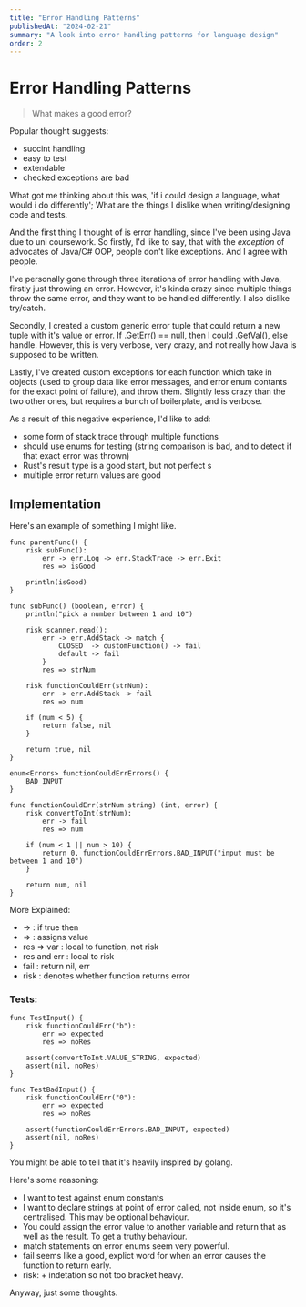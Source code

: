 ```yaml
---
title: "Error Handling Patterns"
publishedAt: "2024-02-21"
summary: "A look into error handling patterns for language design"
order: 2
---
```


# Error Handling Patterns

> What makes a good error?

Popular thought suggests:

- succint handling
- easy to test
- extendable
- checked exceptions are bad

What got me thinking about this was, 'if i could design a language, what would i do differently'; What are the things I dislike when writing/designing code and tests.

And the first thing I thought of is error handling, since I've been using Java due to uni coursework. So firstly, I'd like to say, that with the _exception_ of advocates of Java/C# OOP, people don't like exceptions. And I agree with people.

I've personally gone through three iterations of error handling with Java, firstly just throwing an error. However, it's kinda crazy since multiple things throw the same error, and they want to be handled differently. I also dislike try/catch.

Secondly, I created a custom generic error tuple that could return a new tuple with it's value or error. If .GetErr() == null, then I could .GetVal(), else handle. However, this is very verbose, very crazy, and not really how Java is supposed to be written.

Lastly, I've created custom exceptions for each function which take in objects (used to group data like error messages, and error enum contants for the exact point of failure), and throw them. Slightly less crazy than the two other ones, but requires a bunch of boilerplate, and is verbose.

As a result of this negative experience, I'd like to add:

- some form of stack trace through multiple functions
- should use enums for testing (string comparison is bad, and to detect if that exact error was thrown)
- Rust's result type is a good start, but not perfect
  s
- multiple error return values are good

## Implementation

Here's an example of something I might like.

```
func parentFunc() {
    risk subFunc():
        err -> err.Log -> err.StackTrace -> err.Exit
        res => isGood

    println(isGood)
}

func subFunc() (boolean, error) {
    println("pick a number between 1 and 10")

    risk scanner.read():
        err -> err.AddStack -> match {
            CLOSED  -> customFunction() -> fail
            default -> fail
        }
        res => strNum

    risk functionCouldErr(strNum):
        err -> err.AddStack -> fail
        res => num

    if (num < 5) {
        return false, nil
    }

    return true, nil
}

enum<Errors> functionCouldErrErrors() {
    BAD_INPUT
}

func functionCouldErr(strNum string) (int, error) {
    risk convertToInt(strNum):
        err -> fail
        res => num

    if (num < 1 || num > 10) {
        return 0, functionCouldErrErrors.BAD_INPUT("input must be between 1 and 10")
    }

    return num, nil
}
```

More Explained:

- -> : if true then
- => : assigns value
- res => var : local to function, not risk
- res and err : local to risk
- fail : return nil, err
- risk : denotes whether function returns error

### Tests:

```
func TestInput() {
    risk functionCouldErr("b"):
        err => expected
        res => noRes

    assert(convertToInt.VALUE_STRING, expected)
    assert(nil, noRes)
}

func TestBadInput() {
    risk functionCouldErr("0"):
        err => expected
        res => noRes

    assert(functionCouldErrErrors.BAD_INPUT, expected)
    assert(nil, noRes)
}
```

You might be able to tell that it's heavily inspired by golang.

Here's some reasoning:

- I want to test against enum constants
- I want to declare strings at point of error called, not inside enum, so it's centralised. This may be optional behaviour.
- You could assign the error value to another variable and return that as well as the result. To get a truthy behaviour.
- match statements on error enums seem very powerful.
- fail seems like a good, explict word for when an error causes the function to return early.
- risk: + indetation so not too bracket heavy.

Anyway, just some thoughts.
